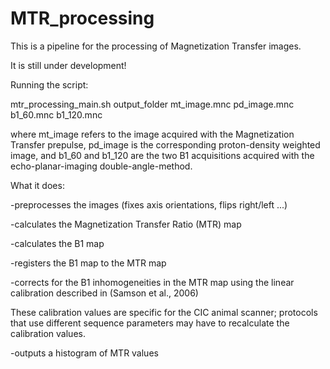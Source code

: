 # MTR_processing
This is a pipeline for the processing of Magnetization Transfer images. 

It is still under development!

Running the script:

mtr_processing_main.sh output_folder mt_image.mnc pd_image.mnc b1_60.mnc b1_120.mnc

where mt_image refers to the image acquired with the Magnetization Transfer prepulse, pd_image is the corresponding proton-density weighted image,
and b1_60 and b1_120 are the two B1 acquisitions acquired with the echo-planar-imaging double-angle-method.

What it does:

-preprocesses the images (fixes axis orientations, flips right/left ...)

-calculates the Magnetization Transfer Ratio (MTR) map

-calculates the B1 map

-registers the B1 map to the MTR map

-corrects for the B1 inhomogeneities in the MTR map using the linear calibration described in (Samson et al., 2006)

These calibration values are specific for the CIC animal scanner; protocols that use different sequence parameters may have to recalculate the calibration values.

-outputs a histogram of MTR values

